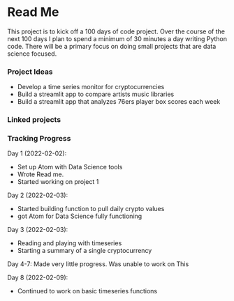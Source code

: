 

# Read Me

This project is to kick off a 100 days of code project. Over the course of the next 100 days I plan to spend a minimum of 30 minutes a day writing Python code. There will be a primary focus on doing small projects that are data science focused.


### Project Ideas

- Develop a time series monitor for cryptocurrencies
- Build a streamlit app to compare artists music libraries
- Build a streamlit app that analyzes 76ers player box scores each week

### Linked projects

### Tracking Progress

Day 1 (2022-02-02):
- Set up Atom with Data Science tools
- Wrote Read me.
- Started working on project 1

Day 2 (2022-02-03):
- Started building function to pull daily crypto values
- got Atom for Data Science fully functioning

Day 3 (2022-02-03):
- Reading and playing with timeseries
- Starting a summary of a single cryptocurrency

Day 4-7: Made very little progress. Was unable to work on This

Day 8 (2022-02-09):
- Continued to work on basic timeseries functions
